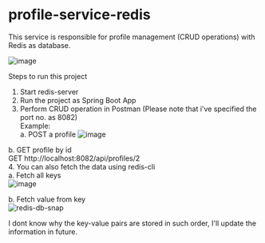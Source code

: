 # profile-service-redis

This service is responsible for profile management (CRUD operations) with Redis as database.<br/>

![image](https://user-images.githubusercontent.com/37982804/151365118-d119fee9-8c4e-43d2-afe9-74f6cc62b394.png)
<br/>

Steps to run this project<br/>
1. Start redis-server<br/>
2. Run the project as Spring Boot App<br/>
3. Perform CRUD operation in Postman (Please note that i've specified the port no. as 8082)<br/>
Example:<br/>
a. POST a profile
![image](https://user-images.githubusercontent.com/37982804/151351745-46ab4879-2d50-4762-af3c-dd403f0d6b09.png)

b. GET profile by id<br/>
GET http://localhost:8082/api/profiles/2
<br/>
4. You can also fetch the data using redis-cli<br/>
a. Fetch all keys<br/>
![image](https://user-images.githubusercontent.com/37982804/151352418-73842fae-b938-42c0-9eac-30291c5bbf04.png)

b. Fetch value from key<br/>
![redis-db-snap](https://user-images.githubusercontent.com/37982804/151365984-91b65801-8a3a-40db-8f31-3f3203356e4d.png)

I dont know why the key-value pairs are stored in such order, I'll update the information in future.

